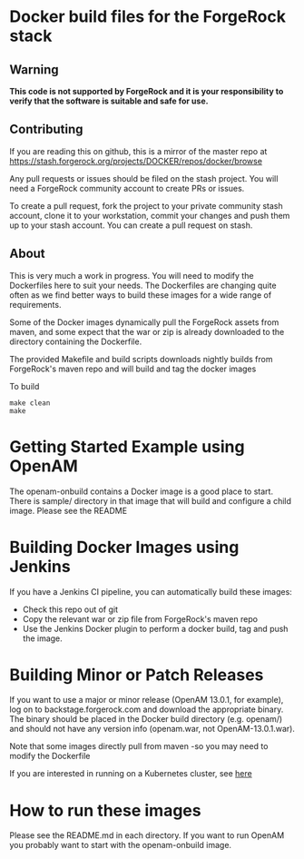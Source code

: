 # Docker build files for the ForgeRock stack

## Warning
**This code is not supported by ForgeRock and it is your responsibility to verify that the software is suitable and safe for use.**

## Contributing 

If you are reading this on github, this is a mirror of the master 
repo at https://stash.forgerock.org/projects/DOCKER/repos/docker/browse 

Any pull requests or issues should be filed on the stash project. You 
will need a ForgeRock community account to create PRs or issues.

To create a pull request, fork the project to your private community stash account, clone it to your workstation,
commit your changes and push them up to your stash account. You can create a pull request on stash.



## About

This is very much a work in progress. You will need to modify the Dockerfiles here to suit
your needs. The Dockerfiles are changing quite often as we find better ways to build these images
for a wide range of requirements. 

Some of the Docker images dynamically pull the ForgeRock assets from maven, and some
expect that the war or zip is already downloaded to the directory containing the Dockerfile.



The provided Makefile and build scripts downloads nightly builds from ForgeRock's maven repo
and will build and tag the docker images

To build

```
make clean
make
```

# Getting Started Example using OpenAM

The openam-onbuild contains a Docker image is a good place to start. There is sample/ directory 
in that image that will build and configure a child image. Please see the README



# Building Docker Images using Jenkins

If you have a Jenkins CI pipeline, you can automatically build these images:
 * Check this repo out of git
 * Copy the relevant war or zip file from ForgeRock's maven repo
 * Use the Jenkins Docker plugin to perform a docker build, tag and push the image.


# Building Minor or Patch Releases

If you want to use a major or minor release (OpenAM 13.0.1, for example), log on to
backstage.forgerock.com and download the appropriate binary. The binary should be
placed in the Docker build directory (e.g. openam/) and should not have any
version info (openam.war, not OpenAM-13.0.1.war).

Note that some images directly pull from maven -so you may need to modify the Dockerfile

If you are interested in running on a Kubernetes cluster,
see  [here](https://github.com/ForgeRock/fretes)


# How to run these images

Please see the README.md in each directory.  If you want to run OpenAM you probably want to start
with the openam-onbuild image. 
